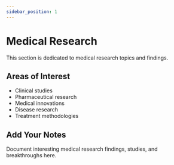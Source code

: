```yaml
---
sidebar_position: 1
---
```


# Medical Research

This section is dedicated to medical research topics and findings.

## Areas of Interest

- Clinical studies
- Pharmaceutical research
- Medical innovations
- Disease research
- Treatment methodologies

## Add Your Notes

Document interesting medical research findings, studies, and breakthroughs here.

